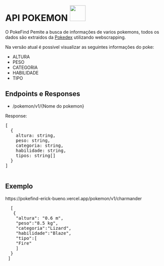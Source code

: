 <h1> API POKEMON <img src="https://imagensemoldes.com.br/wp-content/uploads/2020/04/Pokebola-Pok%C3%A9mon-PNG-1024x1022.png" width="50px" /> </h1>

</p> O PokeFind Pemite a busca de informações de varios pokemons, todos os dados são extraidos da <a href="https://www.pokemon.com/br/pokedex/">Pokedex</a> utilizando webscrapping.

</p> Na versão atual é possivel visualizar as seguintes informações do poke:</p>
<ul>
  <li>ALTURA</li>
  <li>PESO</li>
  <li>CATEGORIA</li>
  <li>HABILIDADE</li>
  <li>TIPO</li>
</ul>

<h2>Endpoints e Responses</h2>
<ul>
  <li>/pokemon/v1/{Nome do pokemon}</li>
</ul>

 <p>Response:</p>
 <pre>
[
  {
    altura: string,
    peso: string,
    categoria: string,
    habilidade: string,
    tipos: string[]
  }
]
 </pre>
 
 <h2>Exemplo</h2>
 <p>https://pokefind-erick-bueno.vercel.app/pokemon/v1/charmander<p>
  <pre>
  [
   {
    "altura": "0.6 m",
    "peso":"8.5 kg",
    "categoria":"Lizard",
    "habilidade":"Blaze",
    "tipo":[
    "Fire"
    ]
  }
 ]
  </pre>
 
